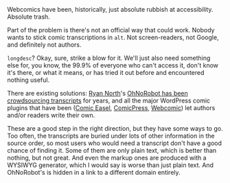 <!DOCTYPE html>
<html>
<head>
<title>Accessible comics on the Internet</title>
</head>
<body>
Webcomics have been, historically, just absolute rubbish at accessibility. Absolute trash.

Part of the problem is there's not an official way that could work. Nobody wants to stick comic transcriptions in `alt`. Not screen-readers, not Google, and definitely not authors.

`longdesc`? Okay, sure, strike a blow for it. We'll just also need something else for, you know, the 99.9% of everyone who can't access it, don't know it's there, or what it means, or has tried it out before and encountered nothing useful.

There are existing solutions: [Ryan North](https://twitter.com/ryanqnorth)'s [OhNoRobot has been crowdsourcing transcripts](http://www.ohnorobot.com/) for years, and all the major WordPress comic plugins that have been ([Comic Easel](http://comiceasel.com/), [ComicPress](http://comicpress.org/), [Webcomic](http://webcomic.nu/)) let authors and/or readers write their own.

These are a good step in the right direction, but they have some ways to go. Too often, the transcripts are buried under lots of other information in the source order, so most users who would need a transcript don't have a good chance of finding it. Some of them are only plain text, which is better than nothing, but not great. And even the markup ones are produced with a WYSIWYG generator, which I would say is worse than just plain text. And OhNoRobot's is hidden in a link to a different domain entirely.
</body>
</html>
